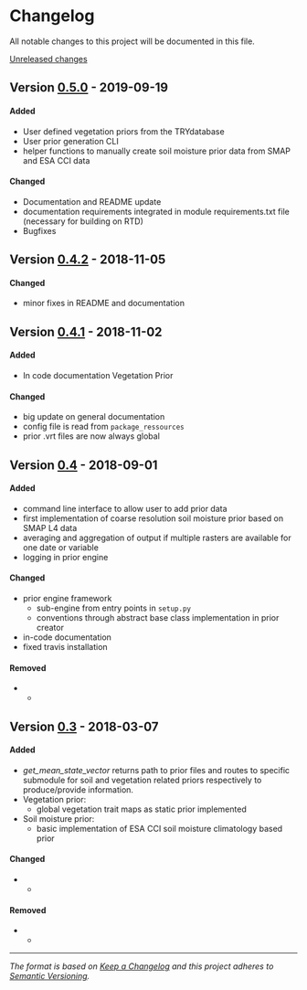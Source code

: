 # Changelog
All notable changes to this project will be documented in this file.

[Unreleased changes]


## Version [0.5.0] - 2019-09-19

#### Added
- User defined vegetation priors from the TRYdatabase
- User prior generation CLI
- helper functions to manually create soil moisture prior data from SMAP and ESA CCI data

#### Changed
- Documentation and README update
- documentation requirements integrated in module requirements.txt file (necessary for building on RTD)
- Bugfixes


## Version [0.4.2] - 2018-11-05

#### Changed
- minor fixes in README and documentation

## Version [0.4.1] - 2018-11-02
#### Added
- In code documentation Vegetation Prior

#### Changed
- big update on general documentation
- config file is read from `package_ressources`
- prior .vrt files are now always global



## Version [0.4] - 2018-09-01
#### Added
- command line interface to allow user to add prior data
- first implementation of coarse resolution soil moisture prior based on SMAP L4 data
- averaging and aggregation of output if multiple rasters are available for one date or variable
- logging in prior engine

#### Changed
- prior engine framework
  - sub-engine from entry points in `setup.py`
  - conventions through abstract base class implementation in prior creator
- in-code documentation
- fixed travis installation

#### Removed
- -

## Version [0.3] - 2018-03-07
#### Added
- *get\_mean\_state\_vector* returns path to prior files and routes to specific submodule for soil and vegetation related priors respectively to produce/provide information.
- Vegetation prior:
  - global vegetation trait maps as static prior implemented
- Soil moisture prior:
  - basic implementation of ESA CCI soil moisture climatology based prior

#### Changed
- -

#### Removed
- -

---
*The format is based on [Keep a Changelog](http://keepachangelog.com/en/1.0.0/)
and this project adheres to [Semantic Versioning](http://semver.org/spec/v2.0.0.html).*


[Unreleased changes]: https://github.com/multiply-org/prior-engine/compare/v0.5.0...HEAD
[0.5.0]: https://github.com/multiply-org/prior-engine/compare/v0.4.2...v0.5.0
[0.4.2]: https://github.com/multiply-org/prior-engine/compare/v0.4.1...v0.4.2
[0.4.1]: https://github.com/multiply-org/prior-engine/compare/v0.4...v0.4.1
[0.4]: https://github.com/multiply-org/prior-engine/compare/v0.3...v0.4
[0.3]: https://github.com/multiply-org/prior-engine/compare/c76e059...v0.3
